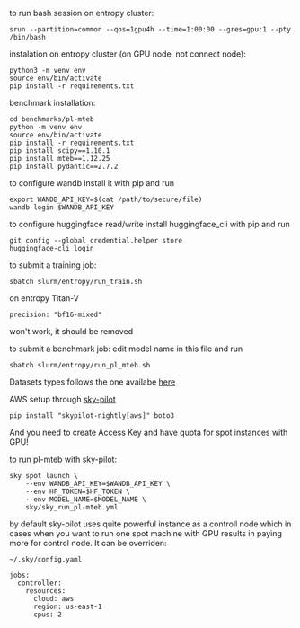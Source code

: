 to run bash session on entropy cluster:
```
srun --partition=common --qos=1gpu4h --time=1:00:00 --gres=gpu:1 --pty /bin/bash
```

instalation on entropy cluster (on GPU node, not connect node):
```
python3 -m venv env
source env/bin/activate
pip install -r requirements.txt
```

benchmark installation:
```
cd benchmarks/pl-mteb
python -m venv env
source env/bin/activate
pip install -r requirements.txt
pip install scipy==1.10.1
pip install mteb==1.12.25
pip install pydantic==2.7.2
```

to configure wandb install it with pip and run
```
export WANDB_API_KEY=$(cat /path/to/secure/file)
wandb login $WANDB_API_KEY
```

to configure huggingface read/write install huggingface_cli with pip and run
```
git config --global credential.helper store
huggingface-cli login
```

to submit a training job:
```
sbatch slurm/entropy/run_train.sh
```

on entropy Titan-V
```
precision: "bf16-mixed"
```
won't work, it should be removed

to submit a benchmark job:
edit model name in this file and run
```
sbatch slurm/entropy/run_pl_mteb.sh
```

Datasets types follows the one availabe [here](https://huggingface.co/datasets/sentence-transformers/embedding-training-data)


AWS setup through [sky-pilot](https://skypilot.readthedocs.io/en/latest/getting-started/installation.html)
```
pip install "skypilot-nightly[aws]" boto3
```
And you need to create Access Key and have quota for spot instances with GPU!

to run pl-mteb with sky-pilot:
```
sky spot launch \
    --env WANDB_API_KEY=$WANDB_API_KEY \
    --env HF_TOKEN=$HF_TOKEN \
    --env MODEL_NAME=$MODEL_NAME \
    sky/sky_run_pl-mteb.yml
```

by default sky-pilot uses quite powerful instance as a controll node which in cases when you want to run one spot machine with GPU results in paying more for control node.
It can be overriden:
```
~/.sky/config.yaml

jobs:
  controller:
    resources:
      cloud: aws
      region: us-east-1
      cpus: 2
```

